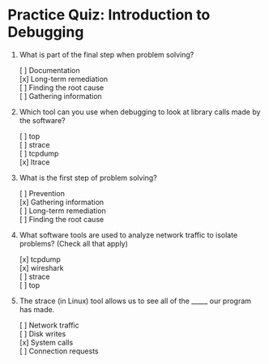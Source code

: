 # Practice Quiz: Introduction to Debugging

1. What is part of the final step when problem solving?

    [ ] Documentation<br>
    [x] Long-term remediation<br>
    [ ] Finding the root cause<br>
    [ ] Gathering information

2. Which tool can you use when debugging to look at library calls made by the software?

    [ ] top<br>
    [ ] strace<br>
    [ ] tcpdump<br>
    [x] ltrace

3. What is the first step of problem solving?

    [ ] Prevention<br>
    [x] Gathering information<br>
    [ ] Long-term remediation<br>
    [ ] Finding the root cause

4. What software tools are used to analyze network traffic to isolate problems? (Check all that apply)

    [x] tcpdump<br>
    [x] wireshark<br>
    [ ] strace<br>
    [ ] top

5. The strace (in Linux) tool allows us to see all of the _____ our program has made.

    [ ] Network traffic<br>
    [ ] Disk writes<br>
    [x] System calls<br>
    [ ] Connection requests